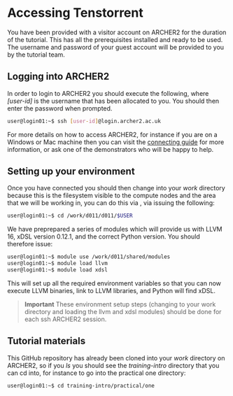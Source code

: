 # Accessing Tenstorrent

You have been provided with a visitor account on ARCHER2 for the duration of the tutorial. This has all the prerequisites installed and ready to be used. The username and password of your guest account will be provided to you by the tutorial team. 

## Logging into ARCHER2

In order to login to ARCHER2 you should execute the following, where _[user-id]_ is the username that has been allocated to you. You should then enter the password when prompted. 

```bash
user@login01:~$ ssh [user-id]@login.archer2.ac.uk
```

For more details on how to access ARCHER2, for instance if you are on a Windows or Mac machine then you can visit the [connecting guide](https://docs.archer2.ac.uk/user-guide/connecting/) for more information, or ask one of the demonstrators who will be happy to help.

## Setting up your environment

Once you have connected you should then change into your _work_ directory because this is the filesystem visible to the compute nodes and the area that we will be working in, you can do this via , via issuing the following:

```bash
user@login01:~$ cd /work/d011/d011/$USER
```

We have preprepared a series of modules which will provide us with LLVM 16, xDSL version 0.12.1, and the correct Python version. You should therefore issue:

```bash
user@login01:~$ module use /work/d011/shared/modules
user@login01:~$ module load llvm
user@login01:~$ module load xdsl
```

This will set up all the required environment variables so that you can now execute LLVM binaries, link to LLVM libraries, and Python will find xDSL. 

>**Important**
> These environment setup steps (changing to your work directory and loading the llvm and xdsl modules) should be done for each ssh ARCHER2 session.

## Tutorial materials

This GitHub repository has already been cloned into your _work_ directory on ARCHER2, so if you _ls_ you should see the _training-intro_ directory that you can cd into, for instance to go into the practical one directory:

```bash
user@login01:~$ cd training-intro/practical/one
```
